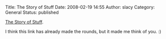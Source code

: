 Title: The Story of Stuff
Date: 2008-02-19 14:55
Author: slacy
Category: General
Status: published

[The Story of Stuff](http://storyofstuff.com/).

I think this link has already made the rounds, but it made me think of
you. :)
